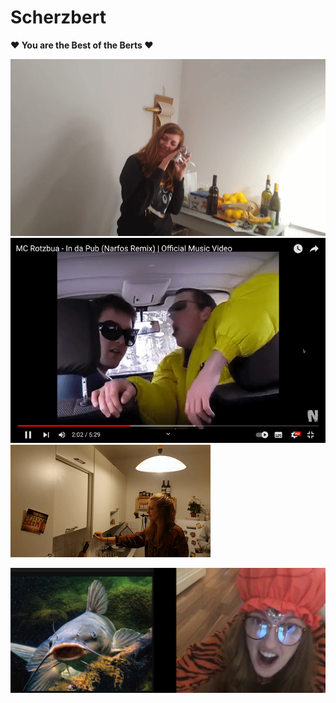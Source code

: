 # Scherzbert 

**❤️ You are the Best of the Berts ❤️** 



![Emi erdbeere](emi-erdbeere.gif "Emi Erdbeere") ![Emi dreigeileluader](emi-dreigeileluader.gif "Emi Drei Geile Luader") ![Emi schrank](emi-schrank.gif "Emi Schrank")

![Emi catfish](catfish-emule.jpg "Emi Catfish")
